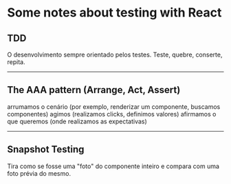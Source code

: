 # Some notes about testing with React

## TDD

O desenvolvimento sempre orientado pelos testes. Teste, quebre, conserte, repita.

---

## The AAA pattern (Arrange, Act, Assert)

arrumamos o cenário (por exemplo, renderizar um componente, buscamos componentes)
agimos (realizamos clicks, definimos valores)
afirmamos o que queremos (onde realizamos as expectativas)

---

## Snapshot Testing

Tira como se fosse uma "foto" do componente inteiro e compara com uma foto prévia do mesmo.